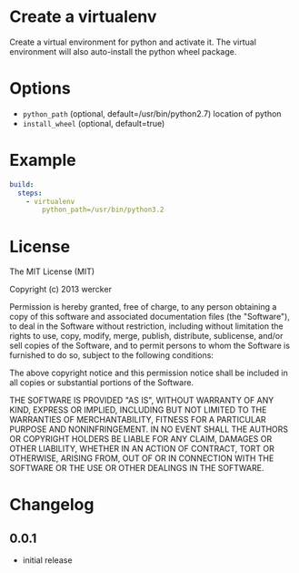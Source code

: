 # Create a virtualenv

Create a virtual environment for python and activate it. The virtual
environment will also auto-install the python wheel package.

<!-- # What's new

-
 -->

# Options

* `python_path` (optional, default=/usr/bin/python2.7) location of python
* `install_wheel` (optional, default=true)

# Example

```yaml
build:
  steps:
    - virtualenv
        python_path=/usr/bin/python3.2
```

# License

The MIT License (MIT)

Copyright (c) 2013 wercker

Permission is hereby granted, free of charge, to any person obtaining a copy of
this software and associated documentation files (the "Software"), to deal in
the Software without restriction, including without limitation the rights to
use, copy, modify, merge, publish, distribute, sublicense, and/or sell copies of
the Software, and to permit persons to whom the Software is furnished to do so,
subject to the following conditions:

The above copyright notice and this permission notice shall be included in all
copies or substantial portions of the Software.

THE SOFTWARE IS PROVIDED "AS IS", WITHOUT WARRANTY OF ANY KIND, EXPRESS OR
IMPLIED, INCLUDING BUT NOT LIMITED TO THE WARRANTIES OF MERCHANTABILITY, FITNESS
FOR A PARTICULAR PURPOSE AND NONINFRINGEMENT. IN NO EVENT SHALL THE AUTHORS OR
COPYRIGHT HOLDERS BE LIABLE FOR ANY CLAIM, DAMAGES OR OTHER LIABILITY, WHETHER
IN AN ACTION OF CONTRACT, TORT OR OTHERWISE, ARISING FROM, OUT OF OR IN
CONNECTION WITH THE SOFTWARE OR THE USE OR OTHER DEALINGS IN THE SOFTWARE.

# Changelog

## 0.0.1

- initial release